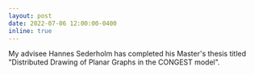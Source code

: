```yaml
---
layout: post
date: 2022-07-06 12:00:00-0400
inline: true
---
```


My advisee Hannes Sederholm has completed his Master's thesis titled "Distributed Drawing of Planar
Graphs in the CONGEST model".
